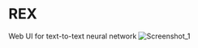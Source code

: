 # REX
 Web UI for text-to-text neural network 
![Screenshot_1](https://github.com/user-attachments/assets/7753dd74-e44c-43d6-a362-2ee357f2e88f)

